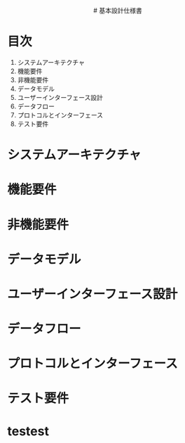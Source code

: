 <div style="text-align: center;">
# 基本設計仕様書
</div>


<div style="page-break-before:always"></div>

# 目次
1. システムアーキテクチャ
2. 機能要件
3. 非機能要件
4. データモデル
5. ユーザーインターフェース設計
6. データフロー
7. プロトコルとインターフェース
8. テスト要件

<div style="page-break-before:always"></div>

# システムアーキテクチャ
# 機能要件
# 非機能要件
# データモデル
# ユーザーインターフェース設計
# データフロー
# プロトコルとインターフェース
# テスト要件
# testest
